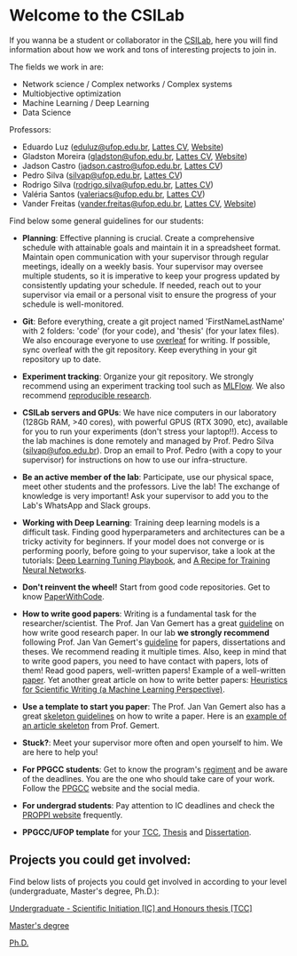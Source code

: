 # Welcome to the CSILab

If you wanna be a student or collaborator in the [CSILab](http://www.decom.ufop.br/csilab/), here you will find information about how we work and tons of interesting projects to join in.

The fields we work in are:

 - Network science / Complex networks / Complex systems
 - Multiobjective optimization
 - Machine Learning / Deep Learning
 - Data Science


Professors:

 - Eduardo Luz (eduluz@ufop.edu.br, [Lattes CV](http://lattes.cnpq.br/5385878413487984), [Website](http://www.decom.ufop.br/csilab/))
 - Gladston Moreira (gladston@ufop.edu.br, [Lattes CV](http://lattes.cnpq.br/9902619084565293), [Website](http://www.decom.ufop.br/moreira))
 - Jadson Castro (jadson.castro@ufop.edu.br, [Lattes CV](http://lattes.cnpq.br/2870519332050607))
 - Pedro Silva (silvap@ufop.edu.br, [Lattes CV](http://lattes.cnpq.br/5939805873458297))
 - Rodrigo Silva (rodrigo.silva@ufop.edu.br, [Lattes CV](http://lattes.cnpq.br/1368091094952755))
 - Valéria Santos (valeriacs@ufop.edu.br, [Lattes CV](http://lattes.cnpq.br/1153044237982775))
 - Vander Freitas (vander.freitas@ufop.edu.br, [Lattes CV](http://lattes.cnpq.br/5339877279308939), [Website](https://vanderfreitas.github.io/))


Find below some general guidelines for our students:
- **Planning**: Effective planning is crucial. Create a comprehensive schedule with attainable goals and maintain it in a spreadsheet format. Maintain open communication with your supervisor through regular meetings, ideally on a weekly basis. Your supervisor may oversee multiple students, so it is imperative to keep your progress updated by consistently updating your schedule. If needed, reach out to your supervisor via email or a personal visit to ensure the progress of your schedule is well-monitored.
 - **Git**: Before everything, create a git project named 'FirstNameLastName' with 2 folders: 'code' (for your code), and 'thesis' (for your latex files). We also encourage everyone to use [overleaf](overleaf.com) for writing. If possible, sync overleaf with the git repository. Keep everything in your git repository up to date.
 - **Experiment tracking**: Organize your git repository. We strongly recommend using an experiment tracking tool such as [MLFlow](https://mlflow.org/docs/latest/tracking.html). We also recommend [reproducible research](https://coderefinery.github.io/reproducible-research/organizing-projects/).
 - **CSILab servers and GPUs**: We have nice computers in our laboratory (128Gb RAM, >40 cores), with powerful GPUS (RTX 3090, etc), available for you to run your experiments (don't stress your laptop!!). Access to the lab machines is done remotely and managed by Prof. Pedro Silva (silvap@ufop.edu.br). Drop an email to Prof. Pedro (with a copy to your supervisor) for instructions on how to use our infra-structure.
 - **Be an active member of the lab**: Participate, use our physical space, meet other students and the professors. Live the lab! The exchange of knowledge is very important! Ask your supervisor to add you to the Lab's WhatsApp and Slack groups.
 - **Working with Deep Learning**: Training deep learning models is a difficult task. Finding good hyperparameters and architectures can be a tricky activity for beginners. If your model does not converge or is performing poorly, before going to your supervisor, take a look at the tutorials: [Deep Learning Tuning Playbook](https://github.com/google-research/tuning_playbook), and [A Recipe for Training Neural Networks](http://karpathy.github.io/2019/04/25/recipe/).
 - **Don't reinvent the wheel!** Start from good code repositories. Get to know [PaperWithCode](https://paperswithcode.com/).
 - **How to write good papers**: Writing is a fundamental task for the researcher/scientist. The Prof. Jan Van Gemert has a great [guideline](https://jvgemert.github.io/writing.pdf) on how write good research paper. In our lab **we strongly recommend** following Prof. Jan Van Gemert's [guideline](https://jvgemert.github.io/writing.pdf) for papers, dissertations and theses. We recommend reading it multiple times. Also, keep in mind that to write good papers, you need to have contact with papers, lots of them! Read good papers, well-written papers! Example of a well-written [paper](https://drive.google.com/file/d/120NzsHVYev8PTId9paXsjG2eFdxF1Gd1/view?usp=share_link). Yet another great article on how to write better papers: [Heuristics for Scientific Writing (a Machine Learning Perspective)](https://www.approximatelycorrect.com/2018/01/29/heuristics-technical-scientific-writing-machine-learning-perspective/).
 - **Use a template to start you paper**: The Prof. Jan Van Gemert also has a great [skeleton guidelines](https://jvgemert.github.io/paper_skeleton.rtf) on how to write a paper. Here is an [example of an  article skeleton](https://jvgemert.github.io/paper_skeleton_example_CVPR20.rtf) from Prof. Gemert.
 
 - **Stuck?**: Meet your supervisor more often and open yourself to him. We are here to help you!
 - **For PPGCC students**: Get to know the program's [regiment](http://www3.decom.ufop.br/pos/resolucoes/) and be aware of the deadlines. You are the one who should take care of your work. Follow the [PPGCC](http://www3.decom.ufop.br/pos/inicio/) website and the social media.
 - **For undergrad students**: Pay attention to IC deadlines and check the [PROPPI website](https://propp.ufop.br/pt-br/pesquisa/iniciacao-cientifica) frequently.
 - **PPGCC/UFOP template** for your [TCC](), [Thesis]() and [Dissertation](). 

## Projects you could get involved:

Find below lists of projects you could get involved in according to your level (undergraduate, Master's degree, Ph.D.):

[Undergraduate - Scientific Initiation [IC] and Honours thesis [TCC]](projects_undergrad.md)

[Master's degree](projects_ms.md)

[Ph.D.](projects_phd.md)
